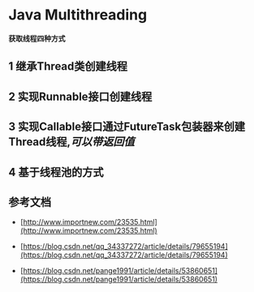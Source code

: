 # Java Multithreading
**获取线程四种方式**
## 1 继承Thread类创建线程

## 2 实现Runnable接口创建线程

## 3 实现Callable接口通过FutureTask包装器来创建Thread线程,*可以带返回值*

## 4 基于线程池的方式


## 参考文档
* [http://www.importnew.com/23535.html](http://www.importnew.com/23535.html)
* [https://blog.csdn.net/qq_34337272/article/details/79655194](https://blog.csdn.net/qq_34337272/article/details/79655194)

* [https://blog.csdn.net/pange1991/article/details/53860651](https://blog.csdn.net/pange1991/article/details/53860651)